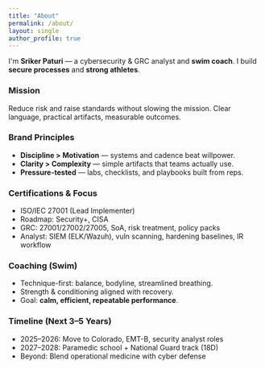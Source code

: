 ```yaml
---
title: "About"
permalink: /about/
layout: single
author_profile: true
---
```


I'm **Sriker Paturi** — a cybersecurity & GRC analyst and **swim coach**. I build **secure processes** and **strong athletes**.

### Mission
Reduce risk and raise standards without slowing the mission. Clear language, practical artifacts, measurable outcomes.

### Brand Principles
- **Discipline > Motivation** — systems and cadence beat willpower.  
- **Clarity > Complexity** — simple artifacts that teams actually use.  
- **Pressure-tested** — labs, checklists, and playbooks built from reps.

### Certifications & Focus
- ISO/IEC 27001 (Lead Implementer)  
- Roadmap: Security+, CISA  
- GRC: 27001/27002/27005, SoA, risk treatment, policy packs  
- Analyst: SIEM (ELK/Wazuh), vuln scanning, hardening baselines, IR workflow

### Coaching (Swim)
- Technique-first: balance, bodyline, streamlined breathing.  
- Strength & conditioning aligned with recovery.  
- Goal: **calm, efficient, repeatable performance**.

### Timeline (Next 3–5 Years)
- 2025–2026: Move to Colorado, EMT-B, security analyst roles  
- 2027–2028: Paramedic school + National Guard track (18D)  
- Beyond: Blend operational medicine with cyber defense
